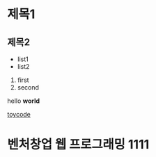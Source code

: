 # 제목1
## 제목2

- list1
- list2

1. first
2. second


hello **world**

[toycode](http://toycode.net)

벤처창업 웹 프로그래밍 1111
=================================